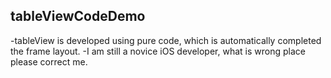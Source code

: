 ## tableViewCodeDemo
-tableView is developed using pure code, which is automatically completed the frame layout.
-I am still a novice iOS developer, what is wrong place please correct me.
